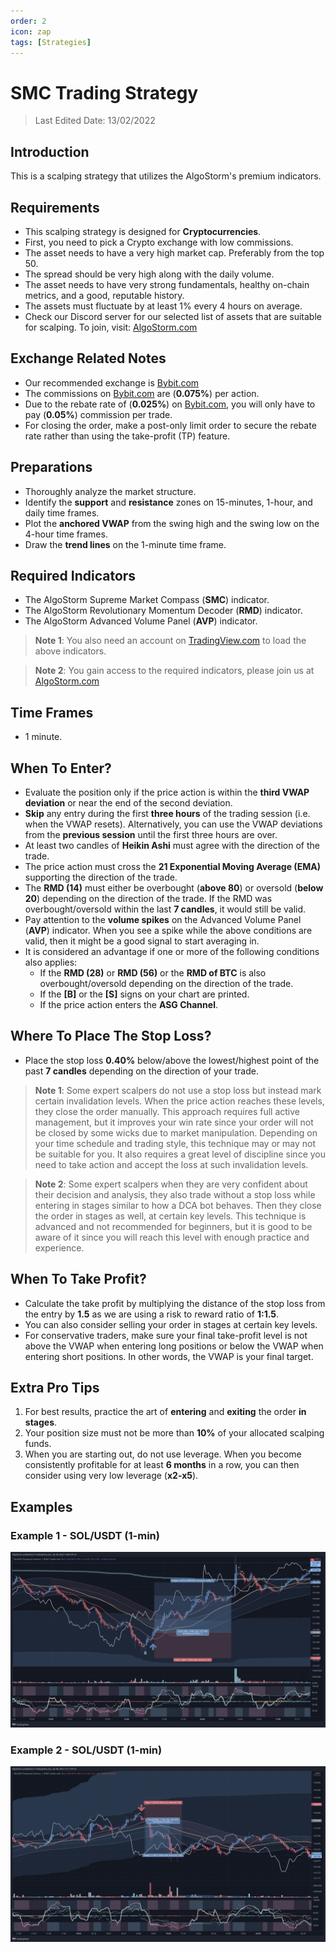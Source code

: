 ```yaml
---
order: 2
icon: zap
tags: [Strategies]
---
```

# SMC Trading Strategy

> Last Edited Date: 13/02/2022

## Introduction

This is a scalping strategy that utilizes the AlgoStorm's premium indicators.

## Requirements

- This scalping strategy is designed for **Cryptocurrencies**.
- First, you need to pick a Crypto exchange with low commissions.
- The asset needs to have a very high market cap. Preferably from the top 50.
- The spread should be very high along with the daily volume.
- The asset needs to have very strong fundamentals, healthy on-chain metrics, and a good, reputable history.
- The assets must fluctuate by at least 1% every 4 hours on average.
- Check our Discord server for our selected list of assets that are suitable for scalping. To join, visit: [AlgoStorm.com](https://algostorm.com)

## Exchange Related Notes

- Our recommended exchange is [Bybit.com](https://www.bybit.com/en-US/invite?ref=YMYQ0%230)
- The commissions on [Bybit.com](https://www.bybit.com/en-US/invite?ref=YMYQ0%230) are (**0.075%**) per action.
- Due to the rebate rate of (**0.025%**) on [Bybit.com](https://www.bybit.com/en-US/invite?ref=YMYQ0%230), you will only have to pay (**0.05%**) commission per trade.
- For closing the order, make a post-only limit order to secure the rebate rate rather than using the take-profit (TP) feature.

## Preparations

- Thoroughly analyze the market structure.
- Identify the **support** and **resistance** zones on 15-minutes, 1-hour, and daily time frames.
- Plot the **anchored VWAP** from the swing high and the swing low on the 4-hour time frames.
- Draw the **trend lines** on the 1-minute time frame.

## Required Indicators

- The AlgoStorm Supreme Market Compass (**SMC**) indicator.
- The AlgoStorm Revolutionary Momentum Decoder (**RMD**) indicator.
- The AlgoStorm Advanced Volume Panel (**AVP**) indicator.

> **Note 1**: You also need an account on [TradingView.com](https://www.tradingview.com/gopro/?share_your_love=labinatorhub) to load the above indicators.

> **Note 2**: You gain access to the required indicators, please join us at [AlgoStorm.com](https://algostorm.com)

## Time Frames

- 1 minute.

## When To Enter?

- Evaluate the position only if the price action is within the **third VWAP deviation** or near the end of the second deviation.
- **Skip** any entry during the first **three hours** of the trading session (i.e. when the VWAP resets). Alternatively, you can use the VWAP deviations from the **previous session** until the first three hours are over.
- At least two candles of **Heikin Ashi** must agree with the direction of the trade.
- The price action must cross the **21 Exponential Moving Average (EMA)** supporting the direction of the trade.
- The **RMD (14)** must either be overbought (**above 80**) or oversold (**below 20**) depending on the direction of the trade. If the RMD was overbought/oversold within the last **7 candles**, it would still be valid.
- Pay attention to the **volume spikes** on the Advanced Volume Panel (**AVP**) indicator. When you see a spike while the above conditions are valid, then it might be a good signal to start averaging in.
- It is considered an advantage if one or more of the following conditions also applies:
   - If the **RMD (28)** or **RMD (56)** or the **RMD of BTC** is also overbought/oversold depending on the direction of the trade.
   - If the **[B]** or the **[S]** signs on your chart are printed.
   - If the price action enters the **ASG Channel**.

## Where To Place The Stop Loss?

- Place the stop loss **0.40%** below/above the lowest/highest point of the past **7 candles** depending on the direction of your trade.

> **Note 1**: Some expert scalpers do not use a stop loss but instead mark certain invalidation levels. When the price action reaches these levels, they close the order manually. This approach requires full active management, but it improves your win rate since your order will not be closed by some wicks due to market manipulation. Depending on your time schedule and trading style, this technique may or may not be suitable for you. It also requires a great level of discipline since you need to take action and accept the loss at such invalidation levels.

> **Note 2**: Some expert scalpers when they are very confident about their decision and analysis, they also trade without a stop loss while entering in stages similar to how a DCA bot behaves. Then they close the order in stages as well, at certain key levels. This technique is advanced and not recommended for beginners, but it is good to be aware of it since you will reach this level with enough practice and experience.

## When To Take Profit?

- Calculate the take profit by multiplying the distance of the stop loss from the entry by **1.5** as we are using a risk to reward ratio of **1:1.5**.
- You can also consider selling your order in stages at certain key levels.
- For conservative traders, make sure your final take-profit level is not above the VWAP when entering long positions or below the VWAP when entering short positions. In other words, the VWAP is your final target.

## Extra Pro Tips

1. For best results, practice the art of **entering** and **exiting** the order **in stages**.
2. Your position size must not be more than **10%** of your allocated scalping funds.
3. When you are starting out, do not use leverage. When you become consistently profitable for at least **6 months** in a row, you can then consider using very low leverage (**x2-x5**).

## Examples

### Example 1 - SOL/USDT (1-min)

![Example 1 - SOL/USDT Long Position](./SMC-Scalping-Strategy-Example-1.png)

### Example 2 - SOL/USDT (1-min)

![Example 2 - SOL/USDT Short Position](./SMC-Scalping-Strategy-Example-2.png)